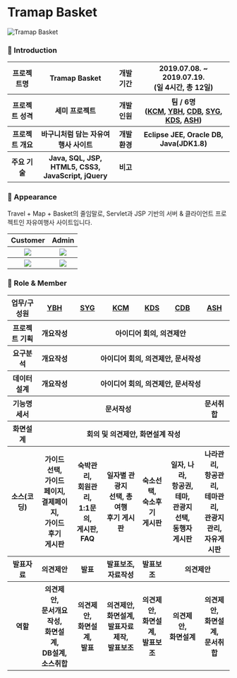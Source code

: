 # Tramap Basket

![Tramap Basket](https://lh3.googleusercontent.com/qZIBUw8r8XXkEun8s5bprmVrZUOhMOnTutUqlu01TTdhYb-2I4b2prtIsb6wRBtrcSXw7nFHWbHlUbZbtRLQc4hkkqKKoPJgaeMXfRSoWxfqMLwuG2PKTXGNIzze9f48JVqyMVj0sz2X9DwQhfk-URAykjew9JHDO5070BO87XmYyzbkdhs-nC4pGXqYpJdT_p3oPaQcLwVfRHHu8G1VbvwdV7MOXrJEoyK2dSMsuZ1yKKg5jXkv9XySwLrAfyFoAIosY4Azzwm7SEmTUNNoWAHvZwl54Os3knV1IBt2vqAHccIV5afrkD0lFaxrQqSG6MqEqbCWWTyQv8TnTdZh-VUZBPV6S6yB5EpdoeBhLYBlgcNtK39N3MHlBKFX-_wrtdSLhH3OhDEpcYUgc43PTa9eUqRaoVzW64DQo_Ks7QUd0SBZOwYzgG7r-aS8Jfs9h1txv-NkNFSJXS7B_nGczh6mlS4HfyDrCiYe6W8eBIryViG78TH6IInu41ZSxMM-kSPYnLXg7jLhfdTc2NMPOX7cYTWOwznukVEGe4xrv01bjR7oPedoNlTFC3kN5k1ozoBUvEqIpDMsF9mG456HhaO6USjGJUmGqM6UjsFv1tfBrK9IHWi-H8J6wRgg7Viloq9fvhi-oJzRW59tr6_97E3u7RhBbXIbjhCjPKl5hd2zRWC3sdGLLFIxYwbxlw=w1382-h920-no "Preview")

### 👋 Introduction

<table>
    <tr>
        <th>프로젝트명</th>
        <th>Tramap Basket</th>
        <th>개발 기간</th>
        <th>2019.07.08. ~ 2019.07.19. <br>(일 4시간, 총 12일)</th>
    </tr>
    <tr>
        <th>프로젝트 성격</th>
        <th>세미 프로젝트</th>
        <th>개발 인원</th>
        <th>팀 / 6명<br>
          (<a href="https://github.com/chanmi-kim">KCM</a>,
          <a href="https://github.com/YooBH0225">YBH</a>,
          <a href="https://github.com/DavingToT">CDB</a>,
          <a href="https://github.com/yugyeong-seol">SYG</a>,
          <a href="https://github.com/kdsss123">KDS</a>,
          <a href="https://github.com/SangHyun-Ahn">ASH</a>)
      </th>
    </tr>
      <tr>
        <th>프로젝트 개요</th>
        <th>바구니처럼 담는 자유여행사 사이트</th>
        <th>개발 환경</th>
        <th>Eclipse JEE, Oracle DB, Java(JDK1.8)</th>
    </tr>
        <tr>
        <th>주요 기술</th>
        <th>Java, SQL, JSP, HTML5, CSS3, <br>JavaScript, jQuery</th>
        <th>비고</th>
        <th> </th>
    </tr>
</table>

### 📼 Appearance

Travel + Map + Basket의 줄임말로, Servlet과 JSP 기반의 서버 & 클라이언트 프로젝트인 자유여행사 사이트입니다.

<table>
    <tr>
       <th>Customer</th>
       <th>Admin</th>
    </tr>
    <tr>
        <th><img src="https://tinyurl.com/y965f5vm"></th>
        <th><img src="https://tinyurl.com/ydcnjguc"></th>
    </tr>
    <tr>
        <th><img src="https://tinyurl.com/y93vrufa"></th>
        <th><img src="https://tinyurl.com/yddqd7z3"></th>
    </tr>
</table>

### 📑 Role & Member

<table>
    <tr>
        <th>업무/구성원</th>
        <th><a href="https://github.com/YooBH0225">YBH</a></th>
        <th><a href="https://github.com/yugyeong-seol">SYG</a></th>
        <th><a href="https://github.com/chanmi-kim">KCM</a></th>
        <th><a href="https://github.com/kdsss123">KDS</a></th>
        <th><a href="https://github.com/DavingToT">CDB</a></th>
        <th><a href="https://github.com/SangHyun-Ahn">ASH</a></th>
    </tr>
    <tr>
        <th>프로젝트 기획</th>
        <th>개요작성</th>
        <th colspan="5">아이디어 회의, 의견제안</th>
    </tr>
    <tr>
        <th>요구분석</th>
        <th>개요작성</th>
        <th colspan="5">아이디어 회의, 의견제안, 문서작성</th>
    </tr>
    <tr>
        <th>데이터설계</th>
        <th>개요작성</th>
        <th colspan="5">아이디어 회의, 의견제안, 문서작성</th>
    </tr>
    <tr>
        <th>기능명세서</th>
        <th colspan="5">문서작성</th>
        <th>문서취합</th>
    </tr>
    <tr>
        <th>화면설계</th>
        <th colspan="6">회의 및 의견제안, 화면설계 작성</th>
    </tr>
    <tr>
        <th>소스(코딩)</th>
        <th>가이드 선택, <br>가이드 페이지, <br>결제페이지, <br>가이드 후기 <br>게시판</th>
        <th>숙박관리, <br>회원관리, <br> 1:1문의, <br>게시판, FAQ</th>
        <th>일자별 관광지 <br>선택, 총 여행 <br>후기 게시판</th>
        <th>숙소선택, <br>숙소후기 <br>게시판</th>
        <th>일자, 나라, <br>항공권, 테마, <br>관광지 선택, <br>동행자 게시판</th>
        <th>나라관리, <br>항공관리, <br>테마관리, <br>관광지관리, <br>자유게시판</th>
    </tr>
    <tr>
        <th>발표자료</th>
        <th>의견제안</th>
        <th>발표</th>
        <th>발표보조, <br>자료작성</th>
        <th>발표보조</th>
        <th colspan="2">의견제안</th>
    </tr>
    <tr>
        <th>역할</th>
        <th>의견제안, <br>문서개요작성, <br>화면설계, <br>DB설계, <br>소스취합</th>
        <th>의견제안, <br>화면설계, <br>발표</th>
        <th>의견제안, <br>화면설계, <br>발표자료 제작, <br>발표보조</th>
        <th>의견제안, <br>화면설계, <br>발표보조</th>
        <th>의견제안, <br>화면설계</th>
        <th>의견제안, <br>화면설계, <br>문서취합</th>
    </tr>
</table>
